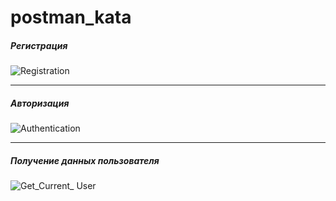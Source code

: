# postman_kata

##### Регистрация

![Registration](https://github.com/Kie6er/postman_kata/assets/135352392/b6e0937d-d581-4983-942b-f62176f23a08)

---

##### Авторизация

![Authentication](https://github.com/Kie6er/postman_kata/assets/135352392/3f425955-7ef6-4198-80c0-c8ab5c78e9b2)

---

##### Получение данных пользователя

![Get_Current_ User](https://github.com/Kie6er/postman_kata/assets/135352392/98b7ba6b-6fae-47d9-b878-5687a7cf333d)

